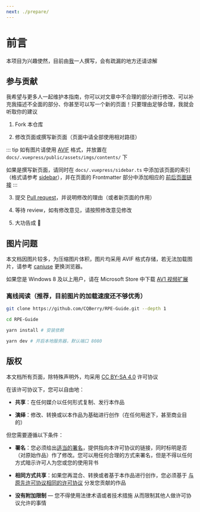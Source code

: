 ```yaml
---
next: ./prepare/
---
```

# 前言

本项目为兴趣使然，目前由[我](https://www.chinq.xyz/)一人撰写，会有疏漏的地方还请谅解

## 参与贡献

我希望与更多人一起维护本指南，你可以对文章中不合理的部分进行修改、可以补充我描述不全面的部分、你甚至可以写一个新的页面！只要理由足够合理，我就会听取你的建议

1. Fork 本仓库

2. 修改页面或撰写新页面（页面中请全部使用相对路径）

::: tip
如有图片请使用 [AVIF](https://avif.io) 格式，并放置在 `docs/.vuepress/public/assets/imgs/contents/` 下

如果是撰写新页面，请同时在 `docs/.vuepress/sidebar.ts` 中添加该页面的索引（格式请参考 [sidebar](https://v2.vuepress.vuejs.org/zh/reference/default-theme/config.html#sidebar)），并在页面的 Frontmatter 部分中添加相应的 [前后页面链接](https://v2.vuepress.vuejs.org/zh/reference/default-theme/frontmatter.html#prev)
:::

3. 提交 [Pull request](https://docs.github.com/pull-requests)，并说明修改的理由（或者新页面的作用）

4. 等待 review，如有修改意见，请按照修改意见修改

5. 大功告成 🥰

## 图片问题

本文档因图片较多，为压缩图片体积，图片均采用 AVIF 格式存储，若无法加载图片，请参考 [caniuse](https://caniuse.com/avif) 更换浏览器。

如果您是 Windows 8 及以上用户，请在 Microsoft Store 中下载 [AV1 视频扩展](https://www.microsoft.com/store/productId/9MVZQVXJBQ9V)

### 离线阅读（推荐，目前图片的加载速度还不够优秀）

```sh
git clone https://github.com/CQBerry/RPE-Guide.git --depth 1

cd RPE-Guide

yarn install # 安装依赖

yarn dev # 开启本地服务器，默认端口 8080
```

## 版权

本文档所有页面，除特殊声明外，均采用 [CC BY-SA 4.0](https://creativecommons.org/licenses/by-sa/4.0/deed.zh) 许可协议

在该许可协议下，您可以自由地：

- **共享**：在任何媒介以任何形式复制、发行本作品

- **演绎**：修改、转换或以本作品为基础进行创作（在任何用途下，甚至商业目的）

但您需要遵循以下条件：

- **署名**：您必须给出[适当的署名](https://creativecommons.org/licenses/by-sa/4.0/deed.zh)，提供指向本许可协议的链接，同时标明是否（对原始作品）作了修改。您可以用任何合理的方式来署名，但是不得以任何方式暗示许可人为您或您的使用背书

- **相同方式共享**：如果您再混合、转换或者基于本作品进行创作，您必须基于 [与原先许可协议相同的许可协议](https://creativecommons.org/licenses/by-sa/4.0/deed.zh) 分发您贡献的作品

- **没有附加限制** — 您不得使用法律术语或者技术措施 从而限制其他人做许可协议允许的事情
